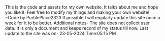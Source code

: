 This is the code and assets for my own website. It talks about me and hope you like it. Feel free to modify my things and making your own website!
~Code by PurblePlace2323
If possible I will regularly update this site once a week for it to be better.
Additional notes-
The site does not collect user data. 
It is only a document and keeps record of my status till now.
Last update to the site was on- 23-05-2024 Time:05:15 PM
